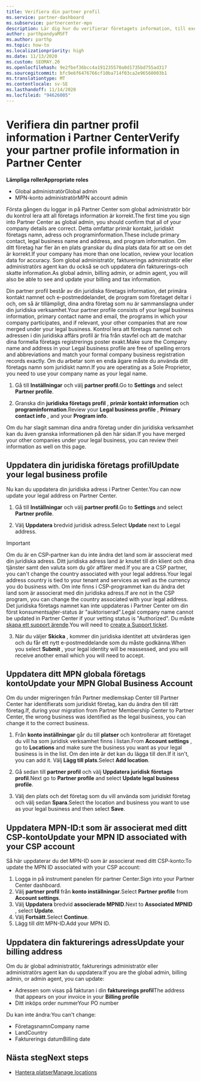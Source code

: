 ```yaml
---
title: Verifiera din partner profil
ms.service: partner-dashboard
ms.subservice: partnercenter-mpn
description: Lär dig hur du verifierar företagets information, till exempel information om primär kontakt, adress och program. Du kan också uppdatera dina juridiska och fakturerings adresser.
author: parthpandyaMSFT
ms.author: parthp
ms.topic: how-to
ms.localizationpriority: high
ms.date: 11/13/2020
ms.custom: SEOMAY.20
ms.openlocfilehash: 9e2fbef36bcc4a191235570a0d1735bd755ad317
ms.sourcegitcommit: bfc9e6f6476766cf10ba714f03ca2e96560003b1
ms.translationtype: MT
ms.contentlocale: sv-SE
ms.lasthandoff: 11/14/2020
ms.locfileid: "94626005"
---
```

# <a name="verify-your-partner-profile-information-in-partner-center"></a><span data-ttu-id="2a535-104">Verifiera din partner profil information i Partner Center</span><span class="sxs-lookup"><span data-stu-id="2a535-104">Verify your partner profile information in Partner Center</span></span>

<span data-ttu-id="2a535-105">**Lämpliga roller**</span><span class="sxs-lookup"><span data-stu-id="2a535-105">**Appropriate roles**</span></span>

- <span data-ttu-id="2a535-106">Global administratör</span><span class="sxs-lookup"><span data-stu-id="2a535-106">Global admin</span></span>
- <span data-ttu-id="2a535-107">MPN-konto administratör</span><span class="sxs-lookup"><span data-stu-id="2a535-107">MPN account admin</span></span>

<span data-ttu-id="2a535-108">Första gången du loggar in på Partner Center som global administratör bör du kontrol lera att all företags information är korrekt.</span><span class="sxs-lookup"><span data-stu-id="2a535-108">The first time you sign into Partner Center as global admin, you should confirm that all of your company details are correct.</span></span> <span data-ttu-id="2a535-109">Detta omfattar primär kontakt, juridiskt företags namn, adress och programinformation.</span><span class="sxs-lookup"><span data-stu-id="2a535-109">These include primary contact, legal business name and address, and program information.</span></span> <span data-ttu-id="2a535-110">Om ditt företag har fler än en plats granskar du dina plats data för att se om det är korrekt.</span><span class="sxs-lookup"><span data-stu-id="2a535-110">If your company has more than one location, review your location data for accuracy.</span></span> <span data-ttu-id="2a535-111">Som global administratör, fakturerings administratör eller administratörs agent kan du också se och uppdatera din fakturerings-och skatte information.</span><span class="sxs-lookup"><span data-stu-id="2a535-111">As global admin, billing admin, or admin agent, you will also be able to see and update your billing and tax information.</span></span>

<span data-ttu-id="2a535-112">Din partner profil består av din juridiska företags information, det primära kontakt namnet och e-postmeddelandet, de program som företaget deltar i och, om så är tillämpligt, dina andra företag som nu är sammanslagna under din juridiska verksamhet.</span><span class="sxs-lookup"><span data-stu-id="2a535-112">Your partner profile consists of your legal business information, primary contact name and email, the programs in which your company participates, and if relevant, your other companies that are now merged under your legal business.</span></span> <span data-ttu-id="2a535-113">Kontrol lera att företags namnet och adressen i din juridiska affärs profil är fria från stavfel och att de matchar dina formella företags registrerings poster exakt.</span><span class="sxs-lookup"><span data-stu-id="2a535-113">Make sure the Company name and address in your Legal business profile are free of spelling errors and abbreviations and match your formal company business registration records exactly.</span></span> <span data-ttu-id="2a535-114">Om du arbetar som en enda ägare måste du använda ditt företags namn som juridiskt namn.</span><span class="sxs-lookup"><span data-stu-id="2a535-114">If you are operating as a Sole Proprietor, you need to use your company name as your legal name.</span></span>

1. <span data-ttu-id="2a535-115">Gå till **Inställningar** och välj **partner profil**.</span><span class="sxs-lookup"><span data-stu-id="2a535-115">Go to **Settings** and select **Partner profile**.</span></span>

2. <span data-ttu-id="2a535-116">Granska din **juridiska företags profil** , **primär kontakt information** och **programinformation**.</span><span class="sxs-lookup"><span data-stu-id="2a535-116">Review your **Legal business profile** , **Primary contact info** , and your **Program info**.</span></span>

<span data-ttu-id="2a535-117">Om du har slagit samman dina andra företag under din juridiska verksamhet kan du även granska informationen på den här sidan.</span><span class="sxs-lookup"><span data-stu-id="2a535-117">If you have merged your other companies under your legal business, you can review their information as well on this page.</span></span>

## <a name="update-your-legal-business-profile"></a><span data-ttu-id="2a535-118">Uppdatera din juridiska företags profil</span><span class="sxs-lookup"><span data-stu-id="2a535-118">Update your legal business profile</span></span>

<span data-ttu-id="2a535-119">Nu kan du uppdatera din juridiska adress i Partner Center.</span><span class="sxs-lookup"><span data-stu-id="2a535-119">You can now update your legal address on Partner Center.</span></span>

1. <span data-ttu-id="2a535-120">Gå till **Inställningar** och välj **partner profil**.</span><span class="sxs-lookup"><span data-stu-id="2a535-120">Go to **Settings** and select **Partner profile**.</span></span> 

2. <span data-ttu-id="2a535-121">Välj **Uppdatera** bredvid juridisk adress.</span><span class="sxs-lookup"><span data-stu-id="2a535-121">Select **Update** next to Legal address.</span></span> 

>[!Important]
><span data-ttu-id="2a535-122">Om du är en CSP-partner kan du inte ändra det land som är associerat med din juridiska adress. Ditt juridiska adress land är knutet till din klient och dina tjänster samt den valuta som du gör affärer med.</span><span class="sxs-lookup"><span data-stu-id="2a535-122">If you are a CSP partner, you can't change the country associated with your legal address.Your legal address country is tied to your tenant and services as well as the currency you do business with.</span></span> <span data-ttu-id="2a535-123">Om inte finns i CSP-programmet kan du ändra det land som är associerat med din juridiska adress.</span><span class="sxs-lookup"><span data-stu-id="2a535-123">If are not in the CSP program, you can change the country associated with your legal address.</span></span> <span data-ttu-id="2a535-124">Det juridiska företags namnet kan inte uppdateras i Partner Center om din först konsumentsajter-status är "auktoriserad".</span><span class="sxs-lookup"><span data-stu-id="2a535-124">Legal company name cannot be updated in Partner Center if your vetting status is "Authorized".</span></span> <span data-ttu-id="2a535-125">Du måste [skapa ett support ärende](https://partner.microsoft.com/dashboard/support/csp/servicerequests/create?stage=2&topicid=eb74583c-61b3-2124-bffc-00920e0ae772).</span><span class="sxs-lookup"><span data-stu-id="2a535-125">You will need to [create a Support ticket](https://partner.microsoft.com/dashboard/support/csp/servicerequests/create?stage=2&topicid=eb74583c-61b3-2124-bffc-00920e0ae772).</span></span>

3. <span data-ttu-id="2a535-126">När du väljer **Skicka** , kommer din juridiska identitet att utvärderas igen och du får ett nytt e-postmeddelande som du måste godkänna.</span><span class="sxs-lookup"><span data-stu-id="2a535-126">When you select **Submit** , your legal identity will be reassessed, and you will receive another email which you will need to accept.</span></span>

## <a name="update-your-mpn-global-business-account"></a><span data-ttu-id="2a535-127">Uppdatera ditt MPN globala företags konto</span><span class="sxs-lookup"><span data-stu-id="2a535-127">Update your MPN Global Business Account</span></span>

<span data-ttu-id="2a535-128">Om du under migreringen från Partner medlemskap Center till Partner Center har identifierats som juridiskt företag, kan du ändra den till rätt företag.</span><span class="sxs-lookup"><span data-stu-id="2a535-128">If, during your migration from Partner Membership Center to Partner Center, the wrong business was identified as the legal business, you can change it to the correct business.</span></span>

1. <span data-ttu-id="2a535-129">Från **konto inställningar** går du till **platser** och kontrollerar att företaget du vill ha som juridisk verksamhet finns i listan.</span><span class="sxs-lookup"><span data-stu-id="2a535-129">From **Account settings** , go to **Locations** and make sure the business you want as your legal business is in the list.</span></span> <span data-ttu-id="2a535-130">Om den inte är det kan du lägga till den.</span><span class="sxs-lookup"><span data-stu-id="2a535-130">If it isn't, you can add it.</span></span> <span data-ttu-id="2a535-131">Välj **Lägg till plats**.</span><span class="sxs-lookup"><span data-stu-id="2a535-131">Select **Add location**.</span></span>

2. <span data-ttu-id="2a535-132">Gå sedan till **partner profil** och välj **Uppdatera juridisk företags profil**.</span><span class="sxs-lookup"><span data-stu-id="2a535-132">Next go to **Partner profile** and select **Update legal business profile**.</span></span>

3. <span data-ttu-id="2a535-133">Välj den plats och det företag som du vill använda som juridiskt företag och välj sedan **Spara**.</span><span class="sxs-lookup"><span data-stu-id="2a535-133">Select the location and business you want to use as your legal business and then select **Save**.</span></span>

## <a name="update-your-mpn-id-associated-with-your-csp-account"></a><span data-ttu-id="2a535-134">Uppdatera MPN-ID:t som är associerat med ditt CSP-konto</span><span class="sxs-lookup"><span data-stu-id="2a535-134">Update your MPN ID associated with your CSP account</span></span>

<span data-ttu-id="2a535-135">Så här uppdaterar du det MPN-ID som är associerat med ditt CSP-konto:</span><span class="sxs-lookup"><span data-stu-id="2a535-135">To update the MPN ID associated with your CSP account:</span></span>

1. <span data-ttu-id="2a535-136">Logga in på instrument panelen för partner Center.</span><span class="sxs-lookup"><span data-stu-id="2a535-136">Sign into your Partner Center dashboard.</span></span>
1. <span data-ttu-id="2a535-137">Välj **partner profil** från **konto inställningar**.</span><span class="sxs-lookup"><span data-stu-id="2a535-137">Select **Partner profile** from **Account settings**.</span></span>
1. <span data-ttu-id="2a535-138">Välj **Uppdatera** bredvid **associerade MPNID**.</span><span class="sxs-lookup"><span data-stu-id="2a535-138">Next to **Associated MPNID** , select **Update**.</span></span>
1. <span data-ttu-id="2a535-139">Välj **Fortsätt**.</span><span class="sxs-lookup"><span data-stu-id="2a535-139">Select **Continue**.</span></span>
1. <span data-ttu-id="2a535-140">Lägg till ditt MPN-ID.</span><span class="sxs-lookup"><span data-stu-id="2a535-140">Add your MPN ID.</span></span>


## <a name="update-your-billing-address"></a><span data-ttu-id="2a535-141">Uppdatera din fakturerings adress</span><span class="sxs-lookup"><span data-stu-id="2a535-141">Update your billing address</span></span>

<span data-ttu-id="2a535-142">Om du är global administratör, fakturerings administratör eller administratörs agent kan du uppdatera:</span><span class="sxs-lookup"><span data-stu-id="2a535-142">If you are the global admin, billing admin, or admin agent, you can update:</span></span>

- <span data-ttu-id="2a535-143">Adressen som visas på fakturan i din **fakturerings profil**</span><span class="sxs-lookup"><span data-stu-id="2a535-143">The address that appears on your invoice in your **Billing profile**</span></span>
- <span data-ttu-id="2a535-144">Ditt inköps order nummer</span><span class="sxs-lookup"><span data-stu-id="2a535-144">Your PO number</span></span>

<span data-ttu-id="2a535-145">Du kan inte ändra:</span><span class="sxs-lookup"><span data-stu-id="2a535-145">You can't change:</span></span>
 
- <span data-ttu-id="2a535-146">Företagsnamn</span><span class="sxs-lookup"><span data-stu-id="2a535-146">Company name</span></span>
- <span data-ttu-id="2a535-147">Land</span><span class="sxs-lookup"><span data-stu-id="2a535-147">Country</span></span>
- <span data-ttu-id="2a535-148">Fakturerings datum</span><span class="sxs-lookup"><span data-stu-id="2a535-148">Billing date</span></span>
 
## <a name="next-steps"></a><span data-ttu-id="2a535-149">Nästa steg</span><span class="sxs-lookup"><span data-stu-id="2a535-149">Next steps</span></span>

- [<span data-ttu-id="2a535-150">Hantera platser</span><span class="sxs-lookup"><span data-stu-id="2a535-150">Manage locations</span></span>](manage-locations.md)

